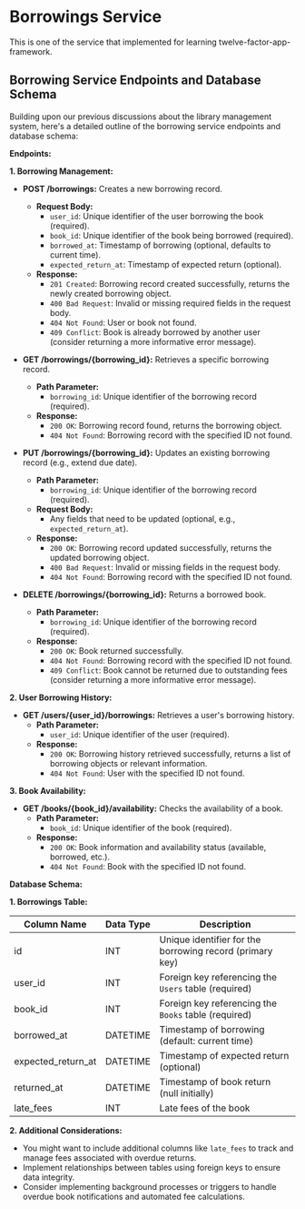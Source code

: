 # Borrowings Service

This is one of the service that implemented for learning twelve-factor-app-framework.

## Borrowing Service Endpoints and Database Schema

Building upon our previous discussions about the library management system, here's a detailed outline of the borrowing service endpoints and database schema:

**Endpoints:**

**1. Borrowing Management:**

- **POST /borrowings:** Creates a new borrowing record.

  - **Request Body:**
    - `user_id`: Unique identifier of the user borrowing the book (required).
    - `book_id`: Unique identifier of the book being borrowed (required).
    - `borrowed_at`: Timestamp of borrowing (optional, defaults to current time).
    - `expected_return_at`: Timestamp of expected return (optional).
  - **Response:**
    - `201 Created`: Borrowing record created successfully, returns the newly created borrowing object.
    - `400 Bad Request`: Invalid or missing required fields in the request body.
    - `404 Not Found`: User or book not found.
    - `409 Conflict`: Book is already borrowed by another user (consider returning a more informative error message).

- **GET /borrowings/{borrowing_id}:** Retrieves a specific borrowing record.

  - **Path Parameter:**
    - `borrowing_id`: Unique identifier of the borrowing record (required).
  - **Response:**
    - `200 OK`: Borrowing record found, returns the borrowing object.
    - `404 Not Found`: Borrowing record with the specified ID not found.

- **PUT /borrowings/{borrowing_id}:** Updates an existing borrowing record (e.g., extend due date).

  - **Path Parameter:**
    - `borrowing_id`: Unique identifier of the borrowing record (required).
  - **Request Body:**
    - Any fields that need to be updated (optional, e.g., `expected_return_at`).
  - **Response:**
    - `200 OK`: Borrowing record updated successfully, returns the updated borrowing object.
    - `400 Bad Request`: Invalid or missing fields in the request body.
    - `404 Not Found`: Borrowing record with the specified ID not found.

- **DELETE /borrowings/{borrowing_id}:** Returns a borrowed book.
  - **Path Parameter:**
    - `borrowing_id`: Unique identifier of the borrowing record (required).
  - **Response:**
    - `200 OK`: Book returned successfully.
    - `404 Not Found`: Borrowing record with the specified ID not found.
    - `409 Conflict`: Book cannot be returned due to outstanding fees (consider returning a more informative error message).

**2. User Borrowing History:**

- **GET /users/{user_id}/borrowings:** Retrieves a user's borrowing history.
  - **Path Parameter:**
    - `user_id`: Unique identifier of the user (required).
  - **Response:**
    - `200 OK`: Borrowing history retrieved successfully, returns a list of borrowing objects or relevant information.
    - `404 Not Found`: User with the specified ID not found.

**3. Book Availability:**

- **GET /books/{book_id}/availability:** Checks the availability of a book.
  - **Path Parameter:**
    - `book_id`: Unique identifier of the book (required).
  - **Response:**
    - `200 OK`: Book information and availability status (available, borrowed, etc.).
    - `404 Not Found`: Book with the specified ID not found.

**Database Schema:**

**1. Borrowings Table:**

| Column Name        | Data Type | Description                                              |
| ------------------ | --------- | -------------------------------------------------------- |
| id                 | INT       | Unique identifier for the borrowing record (primary key) |
| user_id            | INT       | Foreign key referencing the `Users` table (required)     |
| book_id            | INT       | Foreign key referencing the `Books` table (required)     |
| borrowed_at        | DATETIME  | Timestamp of borrowing (default: current time)           |
| expected_return_at | DATETIME  | Timestamp of expected return (optional)                  |
| returned_at        | DATETIME  | Timestamp of book return (null initially)                |
| late_fees          | INT       | Late fees of the book                                    |

**2. Additional Considerations:**

- You might want to include additional columns like `late_fees` to track and manage fees associated with overdue returns.
- Implement relationships between tables using foreign keys to ensure data integrity.
- Consider implementing background processes or triggers to handle overdue book notifications and automated fee calculations.
